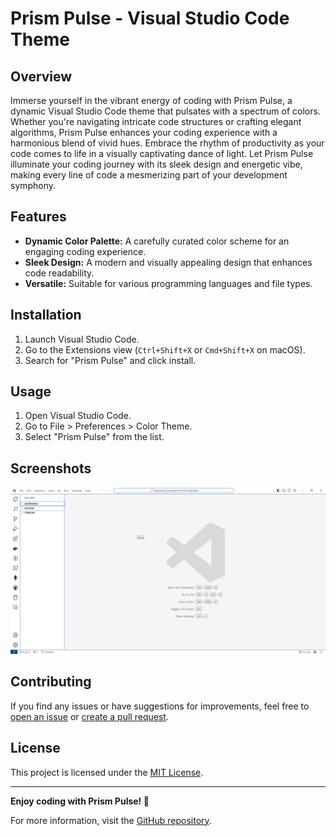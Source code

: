 # Prism Pulse - Visual Studio Code Theme


## Overview

Immerse yourself in the vibrant energy of coding with Prism Pulse, a dynamic Visual Studio Code theme that pulsates with a spectrum of colors. Whether you're navigating intricate code structures or crafting elegant algorithms, Prism Pulse enhances your coding experience with a harmonious blend of vivid hues. Embrace the rhythm of productivity as your code comes to life in a visually captivating dance of light. Let Prism Pulse illuminate your coding journey with its sleek design and energetic vibe, making every line of code a mesmerizing part of your development symphony.

## Features

- **Dynamic Color Palette:** A carefully curated color scheme for an engaging coding experience.
- **Sleek Design:** A modern and visually appealing design that enhances code readability.
- **Versatile:** Suitable for various programming languages and file types.

## Installation

1. Launch Visual Studio Code.
2. Go to the Extensions view (`Ctrl+Shift+X` or `Cmd+Shift+X` on macOS).
3. Search for "Prism Pulse" and click install.

## Usage

1. Open Visual Studio Code.
2. Go to File > Preferences > Color Theme.
3. Select "Prism Pulse" from the list.

## Screenshots

![Screenshot 1](screenshot1.png)


## Contributing

If you find any issues or have suggestions for improvements, feel free to [open an issue](https://github.com/srivarshithdaladuli/Prism-Pulseissues) or [create a pull request](https://github.com/srivarshithdaladuli/Prism-Pulsepulls).

## License

This project is licensed under the [MIT License](https://github.com/srivarshithdaladuli/Prism-Pulse/blob/master/LICENSE).

---

**Enjoy coding with Prism Pulse! 🚀**

For more information, visit the [GitHub repository](https://github.com/srivarshithdaladuli/Prism-Pulse).


